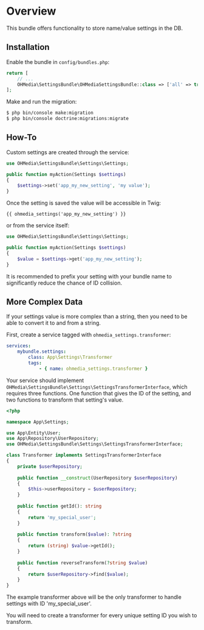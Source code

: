 Overview
========

This bundle offers functionality to store name/value settings in the DB.

Installation
------------

Enable the bundle in `config/bundles.php`:

```php
return [
    // ...
    OHMedia\SettingsBundle\OHMediaSettingsBundle::class => ['all' => true],
];
```

Make and run the migration:

```bash
$ php bin/console make:migration
$ php bin/console doctrine:migrations:migrate
```

How-To
------

Custom settings are created through the service:

```php
use OHMedia\SettingsBundle\Settings\Settings;

public function myAction(Settings $settings)
{
    $settings->set('app_my_new_setting', 'my value');
}
```

Once the setting is saved the value will be accessible in Twig:

```twig
{{ ohmedia_settings('app_my_new_setting') }}
```

or from the service itself:

```php
use OHMedia\SettingsBundle\Settings\Settings;

public function myAction(Settings $settings)
{
    $value = $settings->get('app_my_new_setting');
}
```

It is recommended to prefix your setting with your bundle name
to significantly reduce the chance of ID collision.

More Complex Data
-----------------

If your settings value is more complex than a string,
then you need to be able to convert it to and from a string.

First, create a service tagged with `ohmedia_settings.transformer`:

```yaml
services:
    mybundle.settings:
        class: App\Settings\Transformer
        tags:
            - { name: ohmedia_settings.transformer }
```

Your service should implement `OHMedia\SettingsBundle\Settings\SettingsTransformerInterface`,
which requires three functions. One function that gives the ID of the setting,
and two functions to transform that setting's value.

```php
<?php

namespace App\Settings;

use App\Entity\User;
use App\Repository\UserRepository;
use OHMedia\SettingsBundle\Settings\SettingsTransformerInterface;

class Transformer implements SettingsTransformerInterface
{
    private $userRepository;
    
    public function __construct(UserRepository $userRepository)
    {
        $this->userRepository = $userRepository;
    }
    
    public function getId(): string
    {
        return 'my_special_user';
    }
    
    public function transform($value): ?string
    {
        return (string) $value->getId();
    }
    
    public function reverseTransform(?string $value)
    {
        return $userRepository->find($value);
    }
}
```

The example transformer above will be the only transformer
to handle settings with ID 'my_special_user'.

You will need to create a transformer for every unique
setting ID you wish to transform.

